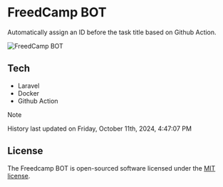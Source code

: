 # FreedCamp BOT

Automatically assign an ID before the task title based on Github Action.

![FreedCamp BOT](https://repository-images.githubusercontent.com/737932867/7d34798b-2680-471c-b089-a78a718d3d6a)

## Tech

- Laravel
- Docker
- Github Action

> [!NOTE]  
> History last updated on Friday, October 11th, 2024, 4:47:07 PM

## License

The Freedcamp BOT is open-sourced software licensed under the [MIT license](https://opensource.org/licenses/MIT).
